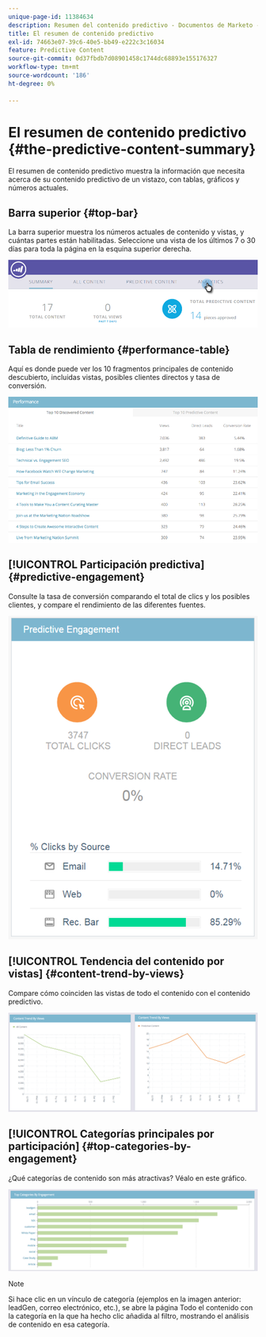 ```yaml
---
unique-page-id: 11384634
description: Resumen del contenido predictivo - Documentos de Marketo - Documentación del producto
title: El resumen de contenido predictivo
exl-id: 74663e07-39c6-40e5-bb49-e222c3c16034
feature: Predictive Content
source-git-commit: 0d37fbdb7d08901458c1744dc68893e155176327
workflow-type: tm+mt
source-wordcount: '186'
ht-degree: 0%

---
```


# El resumen de contenido predictivo {#the-predictive-content-summary}

El resumen de contenido predictivo muestra la información que necesita acerca de su contenido predictivo de un vistazo, con tablas, gráficos y números actuales.

## Barra superior {#top-bar}

La barra superior muestra los números actuales de contenido y vistas, y cuántas partes están habilitadas. Seleccione una vista de los últimos 7 o 30 días para toda la página en la esquina superior derecha.

![](assets/image2017-10-17-14-3a10-3a22.png)

## Tabla de rendimiento {#performance-table}

Aquí es donde puede ver los 10 fragmentos principales de contenido descubierto, incluidas vistas, posibles clientes directos y tasa de conversión.

![](assets/image2017-10-3-10-3a4-3a40.png)

## [!UICONTROL Participación predictiva] {#predictive-engagement}

Consulte la tasa de conversión comparando el total de clics y los posibles clientes, y compare el rendimiento de las diferentes fuentes.

![](assets/predictive-engagement-actual.png)

## [!UICONTROL Tendencia del contenido por vistas]  {#content-trend-by-views}

Compare cómo coinciden las vistas de todo el contenido con el contenido predictivo.

![](assets/4.png)

## [!UICONTROL Categorías principales por participación] {#top-categories-by-engagement}

¿Qué categorías de contenido son más atractivas? Véalo en este gráfico.

![](assets/5.png)

>[!NOTE]
>
>Si hace clic en un vínculo de categoría (ejemplos en la imagen anterior: leadGen, correo electrónico, etc.), se abre la página Todo el contenido con la categoría en la que ha hecho clic añadida al filtro, mostrando el análisis de contenido en esa categoría.
